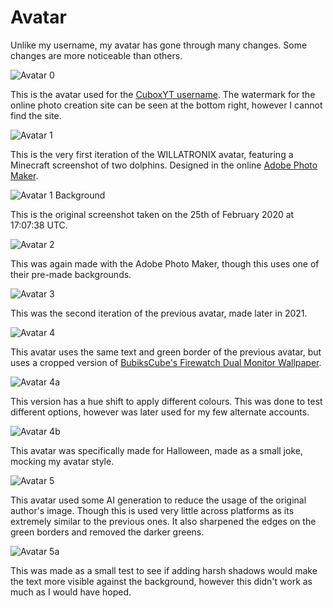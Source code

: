 # Avatar

Unlike my username, my avatar has gone through many changes. Some changes are more noticeable than others.

![Avatar 0](/img/about-willatronix/avatar/0.webp)

This is the avatar used for the [CuboxYT username](username#will-the-madman--cuboxyt). The watermark for the online photo creation site can be seen at the bottom right, however I cannot find the site.

![Avatar 1](/img/about-willatronix/avatar/1.webp)

This is the very first iteration of the WILLATRONIX avatar, featuring a Minecraft screenshot of two dolphins. Designed in the online [Adobe Photo Maker](https://www.adobe.com/express/create/logo).

![Avatar 1 Background](/img/about-willatronix/avatar/1-background.webp)

This is the original screenshot taken on the 25th of February 2020 at 17:07:38 UTC.

![Avatar 2](/img/about-willatronix/avatar/2.webp)

This was again made with the Adobe Photo Maker, though this uses one of their pre-made backgrounds.

![Avatar 3](/img/about-willatronix/avatar/3.webp)

This was the second iteration of the previous avatar, made later in 2021.

![Avatar 4](/img/about-willatronix/avatar/4.webp)

This avatar uses the same text and green border of the previous avatar, but uses a cropped version of [BubiksCube's Firewatch Dual Monitor Wallpaper](https://imgur.com/gallery/firewatch-dual-monitor-wallpaper-Jndd5du).

![Avatar 4a](/img/about-willatronix/avatar/4a.webp)

This version has a hue shift to apply different colours. This was done to test different options, however was later used for my few alternate accounts.

![Avatar 4b](/img/about-willatronix/avatar/4b.webp)

This avatar was specifically made for Halloween, made as a small joke, mocking my avatar style.

![Avatar 5](/img/about-willatronix/avatar/5.webp)

This avatar used some AI generation to reduce the usage of the original author's image. Though this is used very little across platforms as its extremely similar to the previous ones. It also sharpened the edges on the green borders and removed the darker greens.

![Avatar 5a](/img/about-willatronix/avatar/5a.webp)

This was made as a small test to see if adding harsh shadows would make the text more visible against the background, however this didn't work as much as I would have hoped.